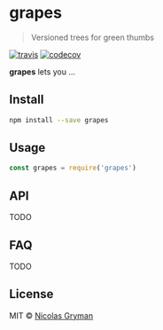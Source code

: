 # grapes

> Versioned trees for green thumbs

[![travis][travis-image]][travis-url] [![codecov][codecov-image]][codecov-url]

[travis-image]: https://img.shields.io/travis/ngryman/grapes.svg?style=flat
[travis-url]: https://travis-ci.org/ngryman/grapes
[codecov-image]: https://img.shields.io/codecov/c/github/ngryman/grapes.svg
[codecov-url]: https://codecov.io/github/ngryman/grapes


**grapes** lets you ...

## Install

```bash
npm install --save grapes
```

## Usage

```javascript
const grapes = require('grapes')

```

## API

TODO

## FAQ

TODO

## License

MIT © [Nicolas Gryman](http://ngryman.sh)
